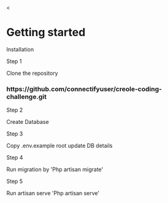 <<!DOCTYPE html>
<html>
<head>
	<meta charset="utf-8">
	<title></title>
</head>
<body>
<h1>Getting started</h1>
<div class="installation">
	<p>Installation</p>
	Step 1
	<p>Clone the repository</p>
	<h3>https://github.com/connectifyuser/creole-coding-challenge.git</h3>
	Step 2
	<p>Create Database</p>
	Step 3
	<p>Copy .env.example root update DB details</p>
	Step 4
	<p>Run migration by 'Php artisan migrate'</p>
	Step 5
	<p>Run artisan serve 'Php artisan serve'</p>
</div>
</body>
</html>